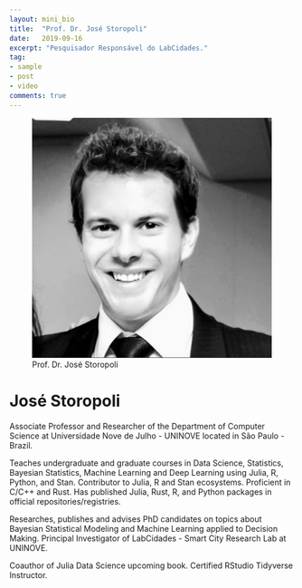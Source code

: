 ```yaml
---
layout: mini_bio
title:  "Prof. Dr. José Storopoli"
date:   2019-09-16
excerpt: "Pesquisador Responsável do LabCidades."
tag:
- sample
- post
- video
comments: true
---
```



<figure>
	<img src="/assets/img/mini_bio_storopoli.jpeg">
	<figcaption>Prof. Dr. José Storopoli</figcaption>
</figure>

# José Storopoli

Associate Professor and Researcher of the Department of Computer Science at Universidade Nove de Julho - UNINOVE located in São Paulo - Brazil.

Teaches undergraduate and graduate courses in Data Science, Statistics, Bayesian Statistics, Machine Learning and Deep Learning using Julia, R, Python, and Stan. Contributor to Julia, R and Stan ecosystems. Proficient in C/C++ and Rust. Has published Julia, Rust, R, and Python packages in official repositories/registries.

Researches, publishes and advises PhD candidates on topics about Bayesian Statistical Modeling and Machine Learning applied to Decision Making. Principal Investigator of LabCidades - Smart City Research Lab at UNINOVE.

Coauthor of Julia Data Science upcoming book. Certified RStudio Tidyverse Instructor.